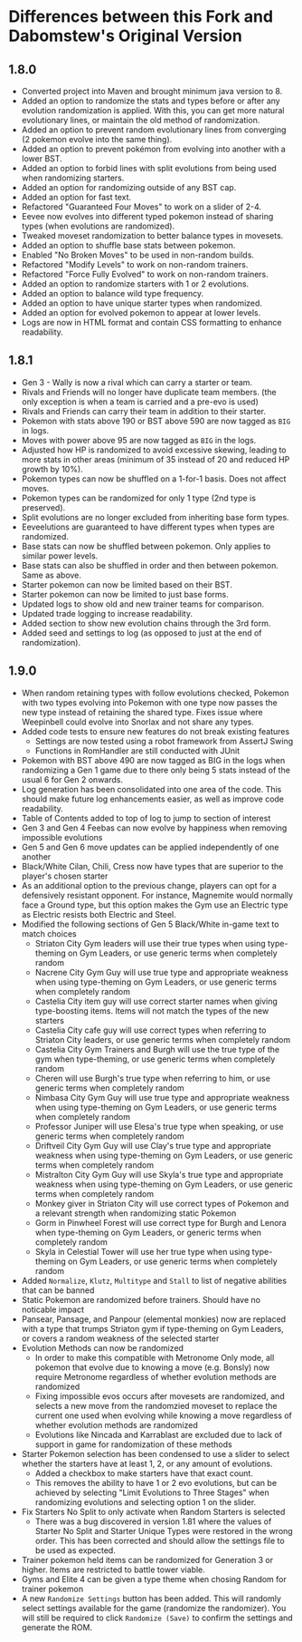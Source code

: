 # Differences between this Fork and Dabomstew's Original Version
## 1.8.0
 * Converted project into Maven and brought minimum java version to 8.
 * Added an option to randomize the stats and types before or after any evolution randomization is applied. With this, you can get more natural evolutionary lines, or maintain the old method of randomization. 
 * Added an option to prevent random evolutionary lines from converging (2 pokemon evolve into the same thing).
 * Added an option to prevent pokémon from evolving into another with a lower BST.
 * Added an option to forbid lines with split evolutions from being used when randomizing starters.
 * Added an option for randomizing outside of any BST cap.
 * Added an option for fast text.
 * Refactored "Guaranteed Four Moves" to work on a slider of 2-4.
 * Eevee now evolves into different typed pokemon instead of sharing types (when evolutions are randomized).
 * Tweaked moveset randomization to better balance types in movesets.
 * Added an option to shuffle base stats between pokemon.
 * Enabled "No Broken Moves" to be used in non-random builds.
 * Refactored "Modify Levels" to work on non-random trainers.
 * Refactored "Force Fully Evolved" to work on non-random trainers.
 * Added an option to randomize starters with 1 or 2 evolutions.
 * Added an option to balance wild type frequency.
 * Added an option to have unique starter types when randomized.
 * Added an option for evolved pokemon to appear at lower levels.
 * Logs are now in HTML format and contain CSS formatting to enhance readability.

 ## 1.8.1
 * Gen 3 - Wally is now a rival which can carry a starter or team.
 * Rivals and Friends will no longer have duplicate team members. (the only exception is when a team is carried and a pre-evo is used)
 * Rivals and Friends can carry their team in addition to their starter.
 * Pokemon with stats above 190 or BST above 590 are now tagged as `BIG` in logs.
 * Moves with power above 95 are now tagged as `BIG` in the logs.
 * Adjusted how HP is randomized to avoid excessive skewing, leading to more stats in other areas (minimum of 35 instead of 20 and reduced HP growth by 10%).
 * Pokemon types can now be shuffled on a 1-for-1 basis. Does not affect moves.
 * Pokemon types can be randomized for only 1 type (2nd type is preserved).
 * Split evolutions are no longer excluded from inheriting base form types.
 * Eeveelutions are guaranteed to have different types when types are randomized.
 * Base stats can now be shuffled between pokemon. Only applies to similar power levels.
 * Base stats can also be shuffled in order and then between pokemon. Same as above.
 * Starter pokemon can now be limited based on their BST.
 * Starter pokemon can now be limited to just base forms.
 * Updated logs to show old and new trainer teams for comparison.
 * Updated trade logging to increase readability.
 * Added section to show new evolution chains through the 3rd form.
 * Added seed and settings to log (as opposed to just at the end of randomization).

 ## 1.9.0
 * When random retaining types with follow evolutions checked, Pokemon with two types evolving into Pokemon with one type now passes the new type instead of retaining the shared type. Fixes issue where Weepinbell could evolve into Snorlax and not share any types.
 * Added code tests to ensure new features do not break existing features
   * Settings are now tested using a robot framework from AssertJ Swing
   * Functions in RomHandler are still conducted with JUnit  
 * Pokemon with BST above 490 are now tagged as BIG in the logs when randomizing a Gen 1 game due to there only being 5 stats instead of the usual 6 for Gen 2 onwards.
 * Log generation has been consolidated into one area of the code. This should make future log enhancements easier, as well as improve code readability.
 * Table of Contents added to top of log to jump to section of interest
 * Gen 3 and Gen 4 Feebas can now evolve by happiness when removing impossible evolutions
 * Gen 5 and Gen 6 move updates can be applied independently of one another
 * Black/White Cilan, Chili, Cress now have types that are superior to the player's chosen starter
 * As an additional option to the previous change, players can opt for a defensively resistant opponent. For instance, Magnemite would normally face a Ground type, but this option makes the Gym use an Electric type as Electric resists both Electric and Steel.
 * Modified the following sections of Gen 5 Black/White in-game text to match choices
   * Striaton City Gym leaders will use their true types when using type-theming on Gym Leaders, or use generic terms when completely random
   * Nacrene City Gym Guy will use true type and appropriate weakness when using type-theming on Gym Leaders, or use generic terms when completely random
   * Castelia City item guy will use correct starter names when giving type-boosting items. Items will not match the types of the new starters
   * Castelia City cafe guy will use correct types when referring to Striaton City leaders, or use generic terms when completely random
   * Castelia City Gym Trainers and Burgh will use the true type of the gym when type-theming, or use generic terms when completely random
   * Cheren will use Burgh's true type when referring to him, or use generic terms when completely random
   * Nimbasa City Gym Guy will use true type and appropriate weakness when using type-theming on Gym Leaders, or use generic terms when completely random
   * Professor Juniper will use Elesa's true type when speaking, or use generic terms when completely random
   * Driftveil City Gym Guy will use Clay's true type and appropriate weakness when using type-theming on Gym Leaders, or use generic terms when completely random
   * Mistralton City Gym Guy will use Skyla's true type and appropriate weakness when using type-theming on Gym Leaders, or use generic terms when completely random
   * Monkey giver in Striaton City will use correct types of Pokemon and a relevant strength when randomizing static Pokemon
   * Gorm in Pinwheel Forest will use correct type for Burgh and Lenora when type-theming on Gym Leaders, or generic terms when completely random
   * Skyla in Celestial Tower will use her true type when using type-theming on Gym Leaders, or use generic terms when completely random
 * Added `Normalize`, `Klutz`, `Multitype` and `Stall` to list of negative abilities that can be banned
 * Static Pokemon are randomized before trainers. Should have no noticable impact
 * Pansear, Pansage, and Panpour (elemental monkies) now are replaced with a type that trumps Striaton gym if type-theming on Gym Leaders, or covers a random weakness of the selected starter
 * Evolution Methods can now be randomized
   * In order to make this compatible with Metronome Only mode, all pokemon that evolve due to knowing a move (e.g. Bonsly) now require Metronome regardless of whether evolution methods are randomized
   * Fixing impossible evos occurs after movesets are randomized, and selects a new move from the randomzied moveset to replace the current one used when evolving while knowing a move regardless of whether evolution methods are randomized
   * Evolutions like Nincada and Karrablast are excluded due to lack of support in game for randomization of these methods
 * Starter Pokemon selection has been condensed to use a slider to select whether the starters have at least 1, 2, or any amount of evolutions. 
   * Added a checkbox to make starters have that exact count. 
   * This removes the ability to have 1 or 2 evo evolutions, but can be achieved by selecting "Limit Evolutions to Three Stages" when randomizing evolutions and selecting option 1 on the slider.
 * Fix Starters No Split to only activate when Random Starters is selected
   * There was a bug discovered in version 1.81 where the values of Starter No Split and Starter Unique Types were restored in the wrong order. This has been corrected and should allow the settings file to be used as expected. 
 * Trainer pokemon held items can be randomized for Generation 3 or higher. Items are restricted to battle tower viable.
 * Gyms and Elite 4 can be given a type theme when chosing Random for trainer pokemon
 * A new `Randomize Settings` button has been added. This will randomly select settings available for the game (randomize the randomizer). You will still be required to click `Randomize (Save)` to confirm the settings and generate the ROM.